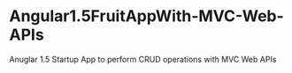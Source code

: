 # Angular1.5FruitAppWith-MVC-Web-APIs 
Anuglar 1.5 Startup App to perform CRUD operations with MVC Web APIs 
